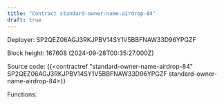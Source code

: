 ```yaml
---
title: "Contract standard-owner-name-airdrop-84"
draft: true
---
```

Deployer: SP2QEZ06AGJ3RKJPBV14SY1V5BBFNAW33D96YPGZF


 



Block height: 167608 (2024-09-28T00:35:27.000Z)

Source code: {{<contractref "standard-owner-name-airdrop-84" SP2QEZ06AGJ3RKJPBV14SY1V5BBFNAW33D96YPGZF standard-owner-name-airdrop-84>}}

Functions:


